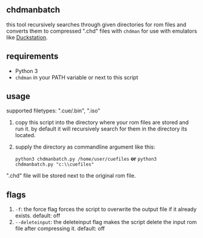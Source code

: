 ## chdmanbatch

this tool recursively searches through given directories for rom files and converts them to compressed ".chd" files with `chdman` for use with emulators like [Duckstation](https://github.com/stenzek/duckstation).

## requirements

* Python 3
* `chdman` in your PATH variable or next to this script

## usage

supported filetypes: ".cue/.bin", ".iso"

1. copy this script into the directory where your rom files are stored and run it. by default it will recursively search for them in the directory its located.

2. supply the directory as commandline argument like this:

      `python3 chdmanbatch.py /home/user/cuefiles` **or** `python3 chdmanbatch.py "c:\\cuefiles"`

".chd" file will be stored next to the original rom file.

## flags

1. `-f`: the force flag forces the script to overwrite the output file if it already exists. default: off
2. `--deleteinput`: the deleteinput flag makes the script delete the input rom file after compressing it. default: off
